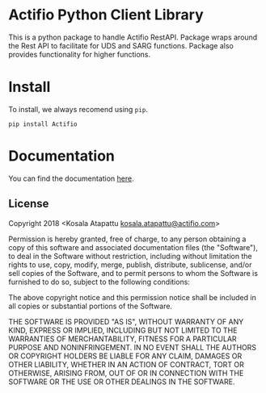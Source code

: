 # Actifio Python Client Library

This is a python package to handle Actifio RestAPI. Package wraps around the Rest API to facilitate for UDS and SARG functions. Package also provides functionality for higher functions.

# Install

To install, we always recomend using ```pip```.

```
pip install Actifio
```

# Documentation

You can find the documentation [here](https://actifio-python-client-library.readthedocs.io/en/latest/index.html).

License
-------

Copyright 2018 <Kosala Atapattu kosala.atapattu@actifio.com>

Permission is hereby granted, free of charge, to any person obtaining a copy of this software and associated documentation files (the "Software"), to deal in the Software without restriction, including without limitation the rights to use, copy, modify, merge, publish, distribute, sublicense, and/or sell copies of the Software, and to permit persons to whom the Software is furnished to do so, subject to the following conditions:

The above copyright notice and this permission notice shall be included in all copies or substantial portions of the Software.

THE SOFTWARE IS PROVIDED "AS IS", WITHOUT WARRANTY OF ANY KIND, EXPRESS OR IMPLIED, INCLUDING BUT NOT LIMITED TO THE WARRANTIES OF MERCHANTABILITY, FITNESS FOR A PARTICULAR PURPOSE AND NONINFRINGEMENT. IN NO EVENT SHALL THE AUTHORS OR COPYRIGHT HOLDERS BE LIABLE FOR ANY CLAIM, DAMAGES OR OTHER LIABILITY, WHETHER IN AN ACTION OF CONTRACT, TORT OR OTHERWISE, ARISING FROM, OUT OF OR IN CONNECTION WITH THE SOFTWARE OR THE USE OR OTHER DEALINGS IN THE SOFTWARE.
